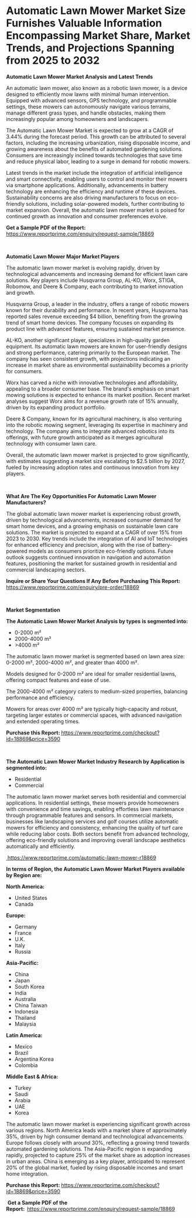 <p><h1>Automatic Lawn Mower Market Size Furnishes Valuable Information Encompassing Market Share, Market Trends, and Projections Spanning from 2025 to 2032</h1></p><p><strong>Automatic Lawn Mower Market Analysis and Latest Trends</strong></p>
<p><p>An automatic lawn mower, also known as a robotic lawn mower, is a device designed to efficiently mow lawns with minimal human intervention. Equipped with advanced sensors, GPS technology, and programmable settings, these mowers can autonomously navigate various terrains, manage different grass types, and handle obstacles, making them increasingly popular among homeowners and landscapers.</p><p>The Automatic Lawn Mower Market is expected to grow at a CAGR of 3.44% during the forecast period. This growth can be attributed to several factors, including the increasing urbanization, rising disposable income, and growing awareness about the benefits of automated gardening solutions. Consumers are increasingly inclined towards technologies that save time and reduce physical labor, leading to a surge in demand for robotic mowers. </p><p>Latest trends in the market include the integration of artificial intelligence and smart connectivity, enabling users to control and monitor their mowers via smartphone applications. Additionally, advancements in battery technology are enhancing the efficiency and runtime of these devices. Sustainability concerns are also driving manufacturers to focus on eco-friendly solutions, including solar-powered models, further contributing to market expansion. Overall, the automatic lawn mower market is poised for continued growth as innovation and consumer preferences evolve.</p></p>
<p><strong>Get a Sample PDF of the Report:&nbsp;</strong> <a href="https://www.reportprime.com/enquiry/request-sample/18869?utm_campaign=4557&utm_medium=2&utm_source=Github&utm_content=ia&utm_term=19052025&utm_id=automatic-lawn-mower">https://www.reportprime.com/enquiry/request-sample/18869</a></p>
<p>&nbsp;</p>
<p><strong>Automatic Lawn Mower Major Market Players</strong></p>
<p><p>The automatic lawn mower market is evolving rapidly, driven by technological advancements and increasing demand for efficient lawn care solutions. Key players include Husqvarna Group, AL-KO, Worx, STIGA, Robomow, and Deere & Company, each contributing to market innovation and growth.</p><p>Husqvarna Group, a leader in the industry, offers a range of robotic mowers known for their durability and performance. In recent years, Husqvarna has reported sales revenue exceeding $4 billion, benefiting from the growing trend of smart home devices. The company focuses on expanding its product line with advanced features, ensuring sustained market presence.</p><p>AL-KO, another significant player, specializes in high-quality garden equipment. Its automatic lawn mowers are known for user-friendly designs and strong performance, catering primarily to the European market. The company has seen consistent growth, with projections indicating an increase in market share as environmental sustainability becomes a priority for consumers.</p><p>Worx has carved a niche with innovative technologies and affordability, appealing to a broader consumer base. The brand's emphasis on smart mowing solutions is expected to enhance its market position. Recent market analyses suggest Worx aims for a revenue growth rate of 15% annually, driven by its expanding product portfolio.</p><p>Deere & Company, known for its agricultural machinery, is also venturing into the robotic mowing segment, leveraging its expertise in machinery and technology. The company aims to integrate advanced robotics into its offerings, with future growth anticipated as it merges agricultural technology with consumer lawn care.</p><p>Overall, the automatic lawn mower market is projected to grow significantly, with estimates suggesting a market size escalating to $2.5 billion by 2027, fueled by increasing adoption rates and continuous innovation from key players.</p></p>
<p>&nbsp;</p>
<p><strong>What Are The Key Opportunities For Automatic Lawn Mower Manufacturers?</strong></p>
<p><p>The global automatic lawn mower market is experiencing robust growth, driven by technological advancements, increased consumer demand for smart home devices, and a growing emphasis on sustainable lawn care solutions. The market is projected to expand at a CAGR of over 15% from 2023 to 2030. Key trends include the integration of AI and IoT technologies for enhanced efficiency and precision, along with the rise of battery-powered models as consumers prioritize eco-friendly options. Future outlook suggests continued innovation in navigation and automation features, positioning the market for sustained growth in residential and commercial landscaping sectors.</p></p>
<p><strong>Inquire or Share Your Questions If Any Before Purchasing This Report:</strong> <a href="https://www.reportprime.com/enquiry/pre-order/18869?utm_campaign=4557&utm_medium=2&utm_source=Github&utm_content=ia&utm_term=19052025&utm_id=automatic-lawn-mower">https://www.reportprime.com/enquiry/pre-order/18869</a></p>
<p>&nbsp;</p>
<p><strong>Market Segmentation</strong></p>
<p><strong>The Automatic Lawn Mower Market Analysis by types is segmented into:</strong></p>
<p><ul><li>0-2000 m²</li><li>2000-4000 m²</li><li>>4000 m²</li></ul></p>
<p><p>The automatic lawn mower market is segmented based on lawn area size: 0-2000 m², 2000-4000 m², and greater than 4000 m². </p><p>Models designed for 0-2000 m² are ideal for smaller residential lawns, offering compact features and ease of use. </p><p>The 2000-4000 m² category caters to medium-sized properties, balancing performance and efficiency. </p><p>Mowers for areas over 4000 m² are typically high-capacity and robust, targeting larger estates or commercial spaces, with advanced navigation and extended operating times.</p></p>
<p><strong>Purchase this Report:&nbsp;</strong><a href="https://www.reportprime.com/checkout?id=18869&price=3590&utm_campaign=4557&utm_medium=2&utm_source=Github&utm_content=ia&utm_term=19052025&utm_id=automatic-lawn-mower">https://www.reportprime.com/checkout?id=18869&price=3590</a></p>
<p>&nbsp;</p>
<p><strong>The Automatic Lawn Mower Market Industry Research by Application is segmented into:</strong></p>
<p><ul><li>Residential</li><li>Commercial</li></ul></p>
<p><p>The automatic lawn mower market serves both residential and commercial applications. In residential settings, these mowers provide homeowners with convenience and time savings, enabling effortless lawn maintenance through programmable features and sensors. In commercial markets, businesses like landscaping services and golf courses utilize automatic mowers for efficiency and consistency, enhancing the quality of turf care while reducing labor costs. Both sectors benefit from advanced technology, offering eco-friendly solutions and improving overall landscape aesthetics automatically and efficiently.</p></p>
<p><a href="https://www.reportprime.com/automatic-lawn-mower-r18869?utm_campaign=4557&utm_medium=2&utm_source=Github&utm_content=ia&utm_term=19052025&utm_id=automatic-lawn-mower">&nbsp;https://www.reportprime.com/automatic-lawn-mower-r18869</a></p>
<p><strong>In terms of Region, the Automatic Lawn Mower Market Players available by Region are:</strong></p>
<p>
    <p> <strong> North America: </strong>
        <ul>
            <li>United States</li>
            <li>Canada</li>
        </ul>
        </p> 
    <p> <strong> Europe: </strong>
        <ul>
            <li>Germany</li>
            <li>France</li>
            <li>U.K.</li>
            <li>Italy</li>
            <li>Russia</li>
        </ul>
        </p> 
    <p> <strong> Asia-Pacific: </strong>
        <ul>
            <li>China</li>
            <li>Japan</li>
            <li>South Korea</li>
            <li>India</li>
            <li>Australia</li>
            <li>China Taiwan</li>
            <li>Indonesia</li>
            <li>Thailand</li>
            <li>Malaysia</li>
        </ul>
        </p> 
    <p> <strong> Latin America: </strong>
        <ul>
            <li>Mexico</li>
            <li>Brazil</li>
            <li>Argentina Korea</li>
            <li>Colombia</li>
        </ul>
        </p> 
    <p> <strong> Middle East & Africa: </strong>
        <ul>
            <li>Turkey</li>
            <li>Saudi</li>
            <li>Arabia</li>
            <li>UAE</li>
            <li>Korea</li>
        </ul>
    </p>
    </p>
<p><p>The automatic lawn mower market is experiencing significant growth across various regions. North America leads with a market share of approximately 35%, driven by high consumer demand and technological advancements. Europe follows closely with around 30%, reflecting a growing trend towards automated gardening solutions. The Asia-Pacific region is expanding rapidly, projected to capture 25% of the market share as adoption increases in urban areas. China is emerging as a key player, anticipated to represent 20% of the global market, fueled by rising disposable incomes and smart home integration.</p></p>
<p><strong>Purchase this Report: </strong><a href="https://www.reportprime.com/checkout?id=18869&price=3590&utm_campaign=4557&utm_medium=2&utm_source=Github&utm_content=ia&utm_term=19052025&utm_id=automatic-lawn-mower">https://www.reportprime.com/checkout?id=18869&price=3590</a></p>
<p>&nbsp;<strong>Get a Sample PDF of the Report:&nbsp;&nbsp;</strong><a href="https://www.reportprime.com/enquiry/request-sample/18869?utm_campaign=4557&utm_medium=2&utm_source=Github&utm_content=ia&utm_term=19052025&utm_id=automatic-lawn-mower">https://www.reportprime.com/enquiry/request-sample/18869</a></p>
<p><strong></strong></p>
<p><p></p><p></p><p></p></p>